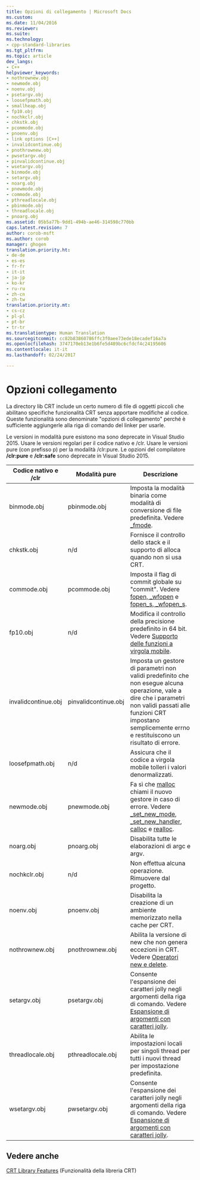```yaml
---
title: Opzioni di collegamento | Microsoft Docs
ms.custom: 
ms.date: 11/04/2016
ms.reviewer: 
ms.suite: 
ms.technology:
- cpp-standard-libraries
ms.tgt_pltfrm: 
ms.topic: article
dev_langs:
- C++
helpviewer_keywords:
- nothrownew.obj
- newmode.obj
- noenv.obj
- psetargv.obj
- loosefpmath.obj
- smallheap.obj
- fp10.obj
- nochkclr.obj
- chkstk.obj
- pcommode.obj
- pnoenv.obj
- link options [C++]
- invalidcontinue.obj
- pnothrownew.obj
- pwsetargv.obj
- pinvalidcontinue.obj
- wsetargv.obj
- binmode.obj
- setargv.obj
- noarg.obj
- pnewmode.obj
- commode.obj
- pthreadlocale.obj
- pbinmode.obj
- threadlocale.obj
- pnoarg.obj
ms.assetid: 05b5a77b-9dd1-494b-ae46-314598c770bb
caps.latest.revision: 7
author: corob-msft
ms.author: corob
manager: ghogen
translation.priority.ht:
- de-de
- es-es
- fr-fr
- it-it
- ja-jp
- ko-kr
- ru-ru
- zh-cn
- zh-tw
translation.priority.mt:
- cs-cz
- pl-pl
- pt-br
- tr-tr
ms.translationtype: Human Translation
ms.sourcegitcommit: cc82b83860786ffc3f0aee73ede18ecadef16a7a
ms.openlocfilehash: 3747170eb13e1b6fe5d489bc6cfdcf4c24195606
ms.contentlocale: it-it
ms.lasthandoff: 02/24/2017

---
```

# <a name="link-options"></a>Opzioni collegamento
La directory lib CRT include un certo numero di file di oggetti piccoli che abilitano specifiche funzionalità CRT senza apportare modifiche al codice. Queste funzionalità sono denominate "opzioni di collegamento" perché è sufficiente aggiungerle alla riga di comando del linker per usarle.  
  
 Le versioni in modalità pure esistono ma sono deprecate in Visual Studio 2015. Usare le versioni regolari per il codice nativo e /clr. Usare le versioni pure (con prefisso p) per la modalità /clr:pure. Le opzioni del compilatore **/clr:pure** e **/clr:safe** sono deprecate in Visual Studio 2015.  
  
|Codice nativo e /clr|Modalità pure|Descrizione|  
|----------------------|---------------|-----------------|  
|binmode.obj|pbinmode.obj|Imposta la modalità binaria come modalità di conversione di file predefinita. Vedere [_fmode](../c-runtime-library/fmode.md).|  
|chkstk.obj|n/d|Fornisce il controllo dello stack e il supporto di alloca quando non si usa CRT.|  
|commode.obj|pcommode.obj|Imposta il flag di commit globale su "commit". Vedere [fopen, _wfopen](../c-runtime-library/reference/fopen-wfopen.md) e [fopen_s, _wfopen_s](../c-runtime-library/reference/fopen-s-wfopen-s.md).|  
|fp10.obj|n/d|Modifica il controllo della precisione predefinito in 64 bit. Vedere [Supporto delle funzioni a virgola mobile](../c-runtime-library/floating-point-support.md).|  
|invalidcontinue.obj|pinvalidcontinue.obj|Imposta un gestore di parametri non validi predefinito che non esegue alcuna operazione, vale a dire che i parametri non validi passati alle funzioni CRT impostano semplicemente errno e restituiscono un risultato di errore.|  
|loosefpmath.obj|n/d|Assicura che il codice a virgola mobile tolleri i valori denormalizzati.|  
|newmode.obj|pnewmode.obj|Fa sì che [malloc](../c-runtime-library/reference/malloc.md) chiami il nuovo gestore in caso di errore. Vedere [_set_new_mode](../c-runtime-library/reference/set-new-mode.md), [_set_new_handler](../c-runtime-library/reference/set-new-handler.md), [calloc](../c-runtime-library/reference/calloc.md) e [realloc](../c-runtime-library/reference/realloc.md).|  
|noarg.obj|pnoarg.obj|Disabilita tutte le elaborazioni di argc e argv.|  
|nochkclr.obj|n/d|Non effettua alcuna operazione. Rimuovere dal progetto.|  
|noenv.obj|pnoenv.obj|Disabilita la creazione di un ambiente memorizzato nella cache per CRT.|  
|nothrownew.obj|pnothrownew.obj|Abilita la versione di new che non genera eccezioni in CRT. Vedere [Operatori new e delete](../cpp/new-and-delete-operators.md).|  
|setargv.obj|psetargv.obj|Consente l'espansione dei caratteri jolly negli argomenti della riga di comando. Vedere [Espansione di argomenti con caratteri jolly](../c-language/expanding-wildcard-arguments.md).|  
|threadlocale.obj|pthreadlocale.obj|Abilita le impostazioni locali per singoli thread per tutti i nuovi thread per impostazione predefinita.|  
|wsetargv.obj|pwsetargv.obj|Consente l'espansione dei caratteri jolly negli argomenti della riga di comando. Vedere [Espansione di argomenti con caratteri jolly](../c-language/expanding-wildcard-arguments.md).|  
  
## <a name="see-also"></a>Vedere anche  
 [CRT Library Features](../c-runtime-library/crt-library-features.md) (Funzionalità della libreria CRT)
